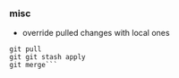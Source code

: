 
### misc

- override pulled changes with local ones
```git stash
git pull
git git stash apply
git merge```
